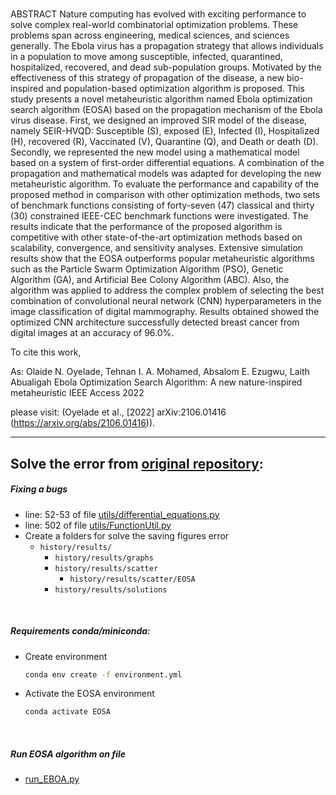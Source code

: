 #
ABSTRACT Nature computing has evolved with exciting performance to solve complex real-world combinatorial optimization problems. These problems span across engineering, medical sciences, and sciences generally. The Ebola virus has a propagation strategy that allows individuals in a population to move among susceptible, infected, quarantined, hospitalized, recovered, and dead sub-population groups. Motivated by the effectiveness of this strategy of propagation of the disease, a new bio-inspired and population-based optimization algorithm is proposed. This study presents a novel metaheuristic algorithm named Ebola optimization search algorithm (EOSA) based on the propagation mechanism of the Ebola virus disease. First, we designed an improved SIR model of the disease, namely SEIR-HVQD: Susceptible (S), exposed (E), Infected (I), Hospitalized (H), recovered (R), Vaccinated (V), Quarantine (Q), and Death or death (D). Secondly, we represented the new model using a mathematical model based on a system of first-order differential equations. A combination of the propagation and mathematical models was adapted for developing the new metaheuristic algorithm. To evaluate the performance and capability of the proposed method in comparison with other optimization methods, two sets of benchmark functions consisting of forty-seven (47) classical and thirty (30) constrained IEEE-CEC benchmark functions were investigated. The results indicate that the performance of the proposed algorithm is competitive with other state-of-the-art optimization methods based on scalability, convergence, and sensitivity analyses. Extensive simulation results show that the EOSA outperforms popular metaheuristic algorithms such as the Particle Swarm Optimization Algorithm (PSO), Genetic Algorithm (GA), and Artificial Bee Colony Algorithm (ABC). Also, the algorithm was applied to address the complex problem of selecting the best combination of convolutional neural network (CNN) hyperparameters in the image classification of digital mammography. Results obtained showed the optimized CNN architecture successfully detected breast cancer from digital images at an accuracy of 96.0%.

To cite this work, 

As:
Olaide N. Oyelade, Tehnan I. A. Mohamed, Absalom E. Ezugwu, Laith Abualigah
Ebola Optimization Search Algorithm: A new nature-inspired metaheuristic
IEEE Access
2022

please visit:
(Oyelade et al., [2022] arXiv:2106.01416 (https://arxiv.org/abs/2106.01416)).

___
Solve the error from [original repository](https://github.com/NathanielOy/EOSA_Metaheuristic):
-
##### Fixing a bugs
- line: 52-53 of file [utils/differential_equations.py](utils/differential_equations.py)
- line: 502 of file [utils/FunctionUtil.py](utils/FunctionUtil.py)
- Create a folders for solve the saving figures error
  - `history/results/`
    - `history/results/graphs`
    - `history/results/scatter`
      - `history/results/scatter/EOSA`
    - `history/results/solutions`

<br>

##### Requirements conda/miniconda:
- Create environment
  ```bash
  conda env create -f environment.yml
  ```
- Activate the EOSA environment
  ```bash
  conda activate EOSA
  ```

<br>

##### Run EOSA algorithm on file 
- [run_EBOA.py](run_EBOA.py)